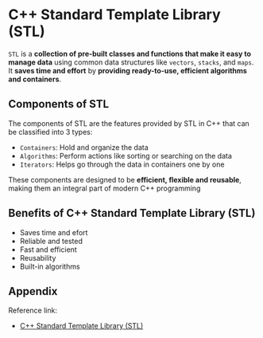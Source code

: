 # C++ Standard Template Library (STL)

`STL` is a **collection of pre-built classes and functions that make it easy to manage data** using common data structures like `vectors`, `stacks`, and `maps`. It **saves time and effort** by **providing ready-to-use, efficient algorithms and containers**.

## Components of STL

The components of STL are the features provided by STL in C++ that can be classified into 3 types:

- `Containers`: Hold and organize the data
- `Algorithms`: Perform actions like sorting or searching on the data
- `Iterators`: Helps go through the data in containers one by one

These components are designed to be **efficient, flexible and reusable**, making them an integral part of modern C++ programming

## Benefits of C++ Standard Template Library (STL)

- Saves time and efort
- Reliable and tested
- Fast and efficient
- Reusability
- Built-in algorithms

## Appendix

Reference link:

- <a href="https://www.geeksforgeeks.org/cpp/the-c-standard-template-library-stl/">C++ Standard Template Library (STL)</a>